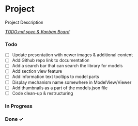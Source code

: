 # Project

Project Description

<em>[TODO.md spec & Kanban Board](https://bit.ly/3fCwKfM)</em>

### Todo

- [ ] Update presentation with newer images & additional content  
- [ ] Add Github repo link to documentation  
- [ ] Add a search bar that can search the library for models  
- [ ] Add section view feature  
- [ ] Add information text tooltips to model parts  
- [ ] Display mechanism name somewhere in ModelView/Viewer  
- [ ] Add thumbnails as a part of the models.json file  
- [ ] Code clean-up & restructuring  

### In Progress



### Done ✓


